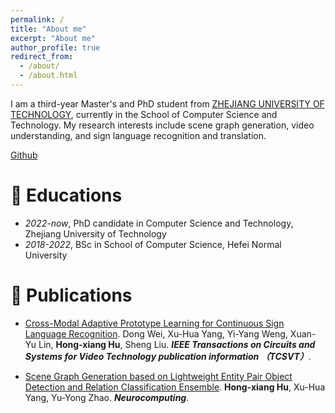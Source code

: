 ```yaml
---
permalink: /
title: "About me"
excerpt: "About me"
author_profile: true
redirect_from: 
  - /about/
  - /about.html
---
```


I am a third-year Master's and PhD student from [ZHEJIANG UNIVERSITY OF TECHNOLOGY](https://www.zjut.edu.cn/), currently in the School of Computer Science and Technology. My research interests include scene graph generation, video understanding, and sign language recognition and translation.

[Github](https://github.com/xhonghu)

# 📖 Educations
- *2022-now*, PhD candidate in Computer Science and Technology, Zhejiang University of Technology
- *2018-2022*, BSc in School of Computer Science, Hefei Normal University

# 📝 Publications 
- [Cross-Modal Adaptive Prototype Learning for Continuous Sign Language Recognition](https://www.sciencedirect.com/science/article/abs/pii/S0925231225008021). Dong Wei, Xu-Hua Yang, Yi-Yang Weng, Xuan-Yu Lin, **Hong-xiang Hu**, Sheng Liu.
**<i>IEEE Transactions on Circuits and Systems for Video Technology publication information （TCSVT）</i>**.

- [Scene Graph Generation based on Lightweight Entity Pair Object Detection and Relation Classification Ensemble](https://ieeexplore.ieee.org/document/10896751). **Hong-xiang Hu**, Xu-Hua Yang, Yu-Yong Zhao.
**<i>Neurocomputing</i>**.
